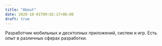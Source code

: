 ```yaml
---
title: "About"
date: 2020-10-01T09:02:17+06:00
draft: true
---
```


Разработчик мобильных и десктопных приложений, систем и игр. Есть опыт в различных сферах разработки.